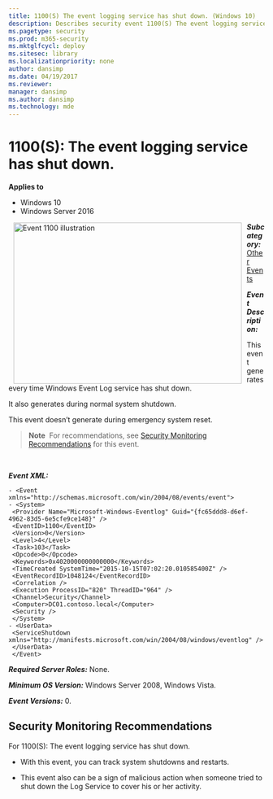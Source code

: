 ```yaml
---
title: 1100(S) The event logging service has shut down. (Windows 10)
description: Describes security event 1100(S) The event logging service has shut down.
ms.pagetype: security
ms.prod: m365-security
ms.mktglfcycl: deploy
ms.sitesec: library
ms.localizationpriority: none
author: dansimp
ms.date: 04/19/2017
ms.reviewer: 
manager: dansimp
ms.author: dansimp
ms.technology: mde
---
```


# 1100(S): The event logging service has shut down.

**Applies to**
-   Windows 10
-   Windows Server 2016


<img src="images/event-1100.png" alt="Event 1100 illustration" width="449" height="317" hspace="10" align="left" />

***Subcategory:***&nbsp;[Other Events](other-events.md)

***Event Description:***

This event generates every time Windows Event Log service has shut down.

It also generates during normal system shutdown.

This event doesn’t generate during emergency system reset.

> **Note**&nbsp;&nbsp;For recommendations, see [Security Monitoring Recommendations](#security-monitoring-recommendations) for this event.

<br clear="all">

***Event XML:***
```
- <Event xmlns="http://schemas.microsoft.com/win/2004/08/events/event">
- <System>
 <Provider Name="Microsoft-Windows-Eventlog" Guid="{fc65ddd8-d6ef-4962-83d5-6e5cfe9ce148}" /> 
 <EventID>1100</EventID> 
 <Version>0</Version> 
 <Level>4</Level> 
 <Task>103</Task> 
 <Opcode>0</Opcode> 
 <Keywords>0x4020000000000000</Keywords> 
 <TimeCreated SystemTime="2015-10-15T07:02:20.010585400Z" /> 
 <EventRecordID>1048124</EventRecordID> 
 <Correlation /> 
 <Execution ProcessID="820" ThreadID="964" /> 
 <Channel>Security</Channel> 
 <Computer>DC01.contoso.local</Computer> 
 <Security /> 
 </System>
- <UserData>
 <ServiceShutdown xmlns="http://manifests.microsoft.com/win/2004/08/windows/eventlog" /> 
 </UserData>
 </Event>

```

***Required Server Roles:*** None.

***Minimum OS Version:*** Windows Server 2008, Windows Vista.

***Event Versions:*** 0.

## Security Monitoring Recommendations

For 1100(S): The event logging service has shut down.

-   With this event, you can track system shutdowns and restarts.

-   This event also can be a sign of malicious action when someone tried to shut down the Log Service to cover his or her activity.

